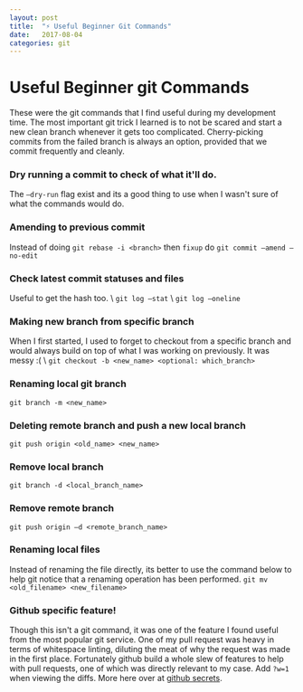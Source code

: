 ```yaml
---
layout: post
title:  "⚡️ Useful Beginner Git Commands"
date:   2017-08-04
categories: git
---
```

# Useful Beginner git Commands
These were the git commands that I find useful during my development time. The most important git trick I learned is to not be scared and start a new clean branch whenever it gets too complicated. Cherry-picking commits from the failed branch is always an option, provided that we commit frequently and cleanly.

### Dry running a commit to check of what it'll do.
The `—dry-run` flag exist and its a good thing to use when I wasn't sure of what the commands would do.

### Amending to previous commit
Instead of doing `git rebase -i <branch>` then `fixup` do `git commit —amend —no-edit`

### Check latest commit statuses and files
Useful to get the hash too. \\
`git log —stat` \\
`git log —oneline`

### Making new branch from specific branch
When I first started, I used to forget to checkout from a specific branch and would always build on top of what I was working on previously. It was messy :( \\
`git checkout -b <new_name> <optional: which_branch>`

### Renaming local git branch
`git branch -m <new_name>`

### Deleting remote branch and push a new local branch
`git push origin <old_name> <new_name>`

### Remove local branch
`git branch -d <local_branch_name>`

### Remove remote branch
`git push origin —d <remote_branch_name>`

### Renaming local files
Instead of renaming the file directly, its better to use the command below to help git notice that a renaming operation has been performed.
`git mv <old_filename> <new_filename>`

### Github specific feature!
Though this isn't a git command, it was one of the feature I found useful from the most popular git service. One of my pull request was heavy in terms of whitespace linting, diluting the meat of why the request was made in the first place. Fortunately github build a whole slew of features to help with pull requests, one of which was directly relevant to my case. Add `?w=1` when viewing the diffs. More here over at <a href="https://github.com/blog/967-github-secrets">github secrets</a>.

<!-- Renaming files/folders with git
https://blog.filippo.io/git-fixup-amending-an-older-commit/
http://fle.github.io/git-tip-keep-your-branch-clean-with-fixup-and-autosquash.html -->

<!-- <script src="https://gist.github.com/aulb/9beeef67ae03fb574f39fa37a40a1928.js"></script> -->
